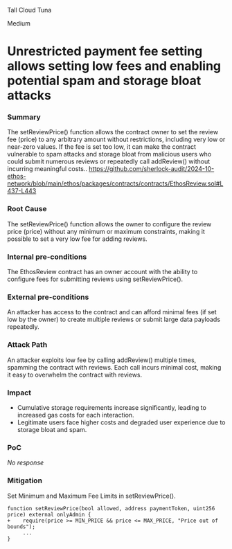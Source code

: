 Tall Cloud Tuna

Medium

# Unrestricted payment fee setting allows setting low fees and enabling potential spam and storage bloat attacks

### Summary

The setReviewPrice() function allows the contract owner to set the review fee (price) to any arbitrary amount without restrictions, including very low or near-zero values. If the fee is set too low, it can make the contract vulnerable to spam attacks and storage bloat from malicious users who could submit numerous reviews or repeatedly call addReview() without incurring meaningful costs..
https://github.com/sherlock-audit/2024-10-ethos-network/blob/main/ethos/packages/contracts/contracts/EthosReview.sol#L437-L443

### Root Cause

The setReviewPrice() function allows the owner to configure the review price (price) without any minimum or maximum constraints, making it possible to set a very low fee for adding reviews.

### Internal pre-conditions

The EthosReview contract has an owner account with the ability to configure fees for submitting reviews using setReviewPrice().

### External pre-conditions

An attacker has access to the contract and can afford minimal fees (if set low by the owner) to create multiple reviews or submit large data payloads repeatedly.

### Attack Path

An attacker exploits low fee by calling addReview() multiple times, spamming the contract with reviews. Each call incurs minimal cost, making it easy to overwhelm the contract with reviews.

### Impact

 - Cumulative storage requirements increase significantly, leading to increased gas costs for each interaction.
 - Legitimate users face higher costs and degraded user experience due to storage bloat and spam.

### PoC

_No response_

### Mitigation

Set Minimum and Maximum Fee Limits in setReviewPrice().
```solidity
function setReviewPrice(bool allowed, address paymentToken, uint256 price) external onlyAdmin {
+    require(price >= MIN_PRICE && price <= MAX_PRICE, "Price out of bounds");
     ...
}
```